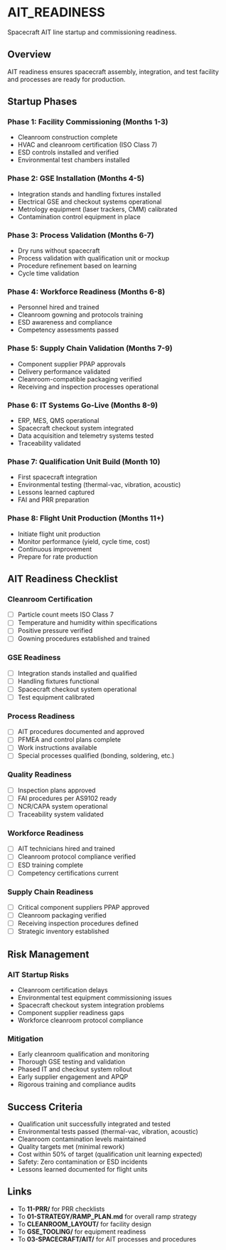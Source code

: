 # AIT_READINESS

Spacecraft AIT line startup and commissioning readiness.

## Overview

AIT readiness ensures spacecraft assembly, integration, and test facility and processes are ready for production.

## Startup Phases

### Phase 1: Facility Commissioning (Months 1-3)
- Cleanroom construction complete
- HVAC and cleanroom certification (ISO Class 7)
- ESD controls installed and verified
- Environmental test chambers installed

### Phase 2: GSE Installation (Months 4-5)
- Integration stands and handling fixtures installed
- Electrical GSE and checkout systems operational
- Metrology equipment (laser trackers, CMM) calibrated
- Contamination control equipment in place

### Phase 3: Process Validation (Months 6-7)
- Dry runs without spacecraft
- Process validation with qualification unit or mockup
- Procedure refinement based on learning
- Cycle time validation

### Phase 4: Workforce Readiness (Months 6-8)
- Personnel hired and trained
- Cleanroom gowning and protocols training
- ESD awareness and compliance
- Competency assessments passed

### Phase 5: Supply Chain Validation (Months 7-9)
- Component supplier PPAP approvals
- Delivery performance validated
- Cleanroom-compatible packaging verified
- Receiving and inspection processes operational

### Phase 6: IT Systems Go-Live (Months 8-9)
- ERP, MES, QMS operational
- Spacecraft checkout system integrated
- Data acquisition and telemetry systems tested
- Traceability validated

### Phase 7: Qualification Unit Build (Month 10)
- First spacecraft integration
- Environmental testing (thermal-vac, vibration, acoustic)
- Lessons learned captured
- FAI and PRR preparation

### Phase 8: Flight Unit Production (Months 11+)
- Initiate flight unit production
- Monitor performance (yield, cycle time, cost)
- Continuous improvement
- Prepare for rate production

## AIT Readiness Checklist

### Cleanroom Certification
- [ ] Particle count meets ISO Class 7
- [ ] Temperature and humidity within specifications
- [ ] Positive pressure verified
- [ ] Gowning procedures established and trained

### GSE Readiness
- [ ] Integration stands installed and qualified
- [ ] Handling fixtures functional
- [ ] Spacecraft checkout system operational
- [ ] Test equipment calibrated

### Process Readiness
- [ ] AIT procedures documented and approved
- [ ] PFMEA and control plans complete
- [ ] Work instructions available
- [ ] Special processes qualified (bonding, soldering, etc.)

### Quality Readiness
- [ ] Inspection plans approved
- [ ] FAI procedures per AS9102 ready
- [ ] NCR/CAPA system operational
- [ ] Traceability system validated

### Workforce Readiness
- [ ] AIT technicians hired and trained
- [ ] Cleanroom protocol compliance verified
- [ ] ESD training complete
- [ ] Competency certifications current

### Supply Chain Readiness
- [ ] Critical component suppliers PPAP approved
- [ ] Cleanroom packaging verified
- [ ] Receiving inspection procedures defined
- [ ] Strategic inventory established

## Risk Management

### AIT Startup Risks
- Cleanroom certification delays
- Environmental test equipment commissioning issues
- Spacecraft checkout system integration problems
- Component supplier readiness gaps
- Workforce cleanroom protocol compliance

### Mitigation
- Early cleanroom qualification and monitoring
- Thorough GSE testing and validation
- Phased IT and checkout system rollout
- Early supplier engagement and APQP
- Rigorous training and compliance audits

## Success Criteria

- Qualification unit successfully integrated and tested
- Environmental tests passed (thermal-vac, vibration, acoustic)
- Cleanroom contamination levels maintained
- Quality targets met (minimal rework)
- Cost within 50% of target (qualification unit learning expected)
- Safety: Zero contamination or ESD incidents
- Lessons learned documented for flight units

## Links

- To **11-PRR/** for PRR checklists
- To **01-STRATEGY/RAMP_PLAN.md** for overall ramp strategy
- To **CLEANROOM_LAYOUT/** for facility design
- To **GSE_TOOLING/** for equipment readiness
- To **03-SPACECRAFT/AIT/** for AIT processes and procedures
